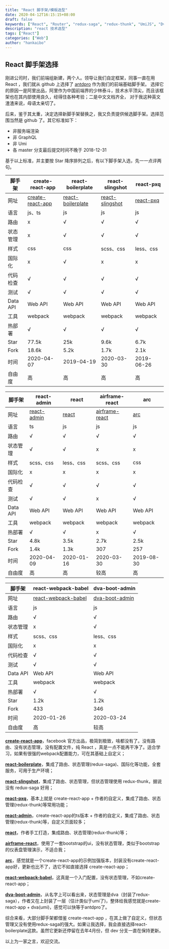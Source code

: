 ```yaml
---
title: "React 脚手架/模板选型"
date: 2020-04-12T16:15:15+08:00
draft: false
keywords: ["React", "Router", "redux-saga", "redux-thunk", "UmiJS", "DvaJS"]
description: "react 技术选型"
tags: ["React"]
categories: ["Web"]
author: "hankaibo"
---
```


## React 脚手架选择

刚进公司时，我们前端组新建，两个人。领导让我们自定框架，同事一直在用 React ，我们就从 github 上选择了 [antdpro](https://github.com/ant-design/ant-design-pro) 作为我们的前端基础脚手架。
选择它的原因一是阿里出品，阿里作为中国前端界的少林泰斗，技术水平顶尖，而且该框架也在其内部使用良久，经得住各种考验；二是中文文档齐全，
对于我这种英文渣渣来说，母语太亲切了。

后来，鉴于其太重，决定选择新脚手架替换之，我又负责提供候选脚手架。选择范围当然是 github 了。其它标准如下：

- 非服务端渲染
- 非 GraphQL
- 非 Umi
- 各 master 分支最后提交时间不晚于 2018-12-31

基于以上标准，并主要按 Star 降序排列之后，有以下脚手架入选，先一一点评两句。

| 脚手架 | create-react-app | react-boilerplate | react-slingshot | react-pxq |
| ---- | ---- | ---- | ---- | ---- |
| 网址 | [create-react-app](https://github.com/facebook/create-react-app) | [react-boilerplate](https://github.com/react-boilerplate/react-boilerplate) | [react-slingshot](https://github.com/coryhouse/react-slingshot) | [react-pxq](https://github.com/bailicangdu/react-pxq) |
| 语言 | js、ts | js | js | js |
| 路由 | x | &radic; | &radic; | &radic; |  
| 状态管理 | x | &radic; | &radic; | &radic; |
| 样式 | css | css | scss、css | less、css |
| 国际化 | x | &radic; | x | x |
| 代码检查 | &radic; | &radic; | &radic; | &radic; |
| 测试 | &radic; | &radic; | &radic; | &radic; |
| Data API | Web API | Web API | Web API | Web API |
| 工具 | webpack | webpack | webpack | webpack |
| 热部署 | &radic; | &radic; | &radic; | &radic; |
| Star | 77.5k | 25k | 9.6k | 6.7k |
| Fork | 18.6k | 5.2k | 1.7k | 2.1k |
| 时间 | 2020-04-07 | 2019-04-19 | 2020-03-30 | 2019-06-26 |
| 自由度 | 高 | 高 | 高 | 高 |

| 脚手架 | react-admin | react | airframe-react | arc |
| ---- | ---- | ---- | ---- | ---- |
| 网址 | [react-admin](https://github.com/yezihaohao/react-admin) | [react](https://github.com/duxianwei520/react) | [airframe-react](https://github.com/duxianwei520/react) | [arc](https://github.com/duxianwei520/react) |
| 语言 | ts | js | js | js |
| 路由 | &radic; | &radic; | &radic; | &radic; |  
| 状态管理 | &radic; | &radic; | x | x |
| 样式 | scss、css | less、css | scss、css | css |
| 国际化 | x | x | x | x |
| 代码检查 | &radic; | &radic; | &radic; | &radic; |
| 测试 | &radic; | &radic; | x | &radic; |
| Data API | Web API | Web API | Web API | Web API |
| 工具 | webpack | webpack | webpack | webpack |
| 热部署 | &radic; | &radic; | x | &radic; |
| Star | 4.8k | 3.5k | 2.7k | 2.5k |
| Fork | 1.4k | 1.3k | 307 | 257 |
| 时间 | 2020-04-09 | 2020-01-16 | 2020-03-30 | 2019-08-30 |
| 自由度 | 高 | 高 | 较高 | 高 |

| 脚手架 | react-webpack-babel | dva-boot-admin |
| ---- | ---- | ---- | 
| 网址 | [react-webpack-babel](https://github.com/yezihaohao/react-admin) | [dva-boot-admin](https://github.com/LANIF-UI/dva-boot-admin) | 
| 语言 | js | js | 
| 路由 | &radic; | &radic; | 
| 状态管理 | x | &radic; | 
| 样式 | scss、css | less、css | 
| 国际化 | x | x | 
| 代码检查 | &radic; | &radic; | 
| 测试 | &radic; | &radic; | 
| Data API | Web API | Web API | 
| 工具 | webpack | webpack |
| 热部署 | &radic; | &radic; | 
| Star | 1.2k | 1.2k | 
| Fork | 433 | 346 | 
| 时间 | 2020-01-26 | 2020-03-24 |
| 自由度 | 高 | 较高 | 

**[create-react-app](https://github.com/facebook/create-react-app)**，facebook 官方出品，极简到极致，啥都没有了。没有路由、没有状态管理，没有配置文件，纯 React ，真是一点不能再干净了。适合学习，如果有很强的webpack配置能力，可在其基础上自定义；

**[react-boilerplate](https://github.com/react-boilerplate/react-boilerplate)**，集成了路由、状态管理(redux-saga)、国际化等功能，全套服务，可用于生产环境；

**[react-slingshot](https://github.com/coryhouse/react-slingshot)**，集成了路由、状态管理，但状态管理使用 redux-thunk，据说没有 redux-saga 好用；

**[react-pxq](https://github.com/bailicangdu/react-pxq)**，基本上就是 create-react-app + 作者的自定义，集成了路由、状态管理(redux-thunk)等常用功能；

**[react-admin](https://github.com/yezihaohao/react-admin)**，create-react-app的ts版本 + 作者的自定义，集成了路由、状态管理(redux-thunk)等，自定义页面较多；

**[react](https://github.com/duxianwei520/react)**，作者手工打造，集成路由、状态管理(redux-thunk)等；

**[airframe-react](https://github.com/duxianwei520/react)**，使用了一套bootstrap的ui，没有状态管理，类似于bootstrap的仪表盘管理演示，不适合我；

**[arc](https://github.com/duxianwei520/react)**，感觉就是一个create-react-app的示例加强版本，封装没有create-react-app好，更新也比不了，选它不如直接选择 create-react-app；

**[react-webpack-babel](https://github.com/yezihaohao/react-admin)**，这真是一个入门配置，没有状态管理，不如create-react-app；

**[dva-boot-admin](https://github.com/LANIF-UI/dva-boot-admin)**，从名字上可以看出来，状态管理是dva（封装了redux-saga），作者又在上封装了一层（估计类似于umi了)，整体给我感觉就是create-react-app + dva(umi)，感觉可以快等于antdpro了。

综合来看，大部分脚手架都借鉴 create-react-app ，在其上做了自定义，但状态管理又没有使用redux-saga的强大。如果让我选择，我会直接选择react-boilerplate这款。虽然它更新还停留在去年4月份，但 dev 分支一直在保持更新。

以上为一家之言，欢迎交流。













